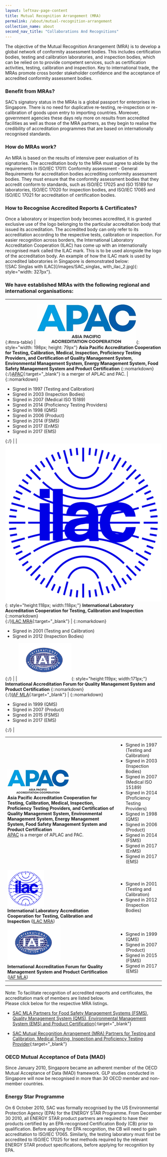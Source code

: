 ```yaml
---
layout: leftnav-page-content
title: Mutual Recognition Arrangement (MRA)
permalink: /about/mutual-recognition-arrangement
collection_name: about
second_nav_title: "Collaborations And Recognitions"
---
```


The objective of the Mutual Recognition Arrangement (MRA) is to develop a global network of conformity assessment bodies. This includes certification bodies, testing and calibration laboratories, and inspection bodies, which can be relied on to provide competent services, such as certification activities, testing, calibration and inspection. Key to international trade, the MRAs promote cross border stakeholder confidence and the acceptance of accredited conformity assessment bodies. 

### Benefit from MRAs?
SAC’s signatory status in the MRAs is a global passport for enterprises in Singapore. There is no need for duplicative re-testing, re-inspection or re-calibration of goods upon entry to importing countries. Moreover, government agencies these days rely more on results from accredited facilities as well as those of the MRA partners, as they begin to realise the credibility of accreditation programmes that are based on internationally recognised standards. 

### How do MRAs work?
An MRA is based on the results of intensive peer evaluation of its signatories. The accreditation body to the MRA must agree to abide by the requirements in ISO/IEC 17011: Conformity assessment - General Requirements for accreditation bodies accrediting conformity assessment bodies. They must ensure that the conformity assessment bodies that they accredit conform to standards, such as ISO/IEC 17025 and ISO 15189 for laboratories, ISO/IEC 17020 for inspection bodies, and ISO/IEC 17065 and ISO/IEC 17021 for accreditation of certification bodies.

### How to Recognise Accredited Reports & Certificates?
Once a laboratory or inspection body becomes accredited, it is granted exclusive use of the logo belonging to the particular accreditation body that issued its accreditation. The accredited body can only refer to its accreditation according to the respective tests, calibration or inspection. For easier recognition across borders, the International Laboratory Accreditation Cooperation (ILAC) has come up with an internationally recognised mark called the ILAC mark. This is to be used alongside the logo of the accreditation body. An example of how the ILAC mark is used by accredited laboratories in Singapore is demonstrated below:  
![SAC Singlas with ILAC](/images/SAC_singlas_ with_ilac_2.jpg){: style="width: 327px"}.

### We have established MRAs with the following regional and international organisations:

---

{:#mra-table}
| ![APAC Logo](/images/APAC_logo.jpg){: style="width: 198px; height: 79px"} **Asia Pacific Accreditation Cooperation for Testing, Calibration, Medical, Inspection, Proficiency Testing Providers, and Certification of Quality Management System, Environmental Management System, Energy Management System, Food Safety Management System and Product Certification** {::nomarkdown}<br/>{:/}[APAC](https://www.apac-accreditation.org/){:target="_blank"} is a merger of APLAC and PAC. | {::nomarkdown}<ul><li>Signed in 1997 (Testing and Calibration)</li><li>Signed in 2003 (Inspection Bodies)</li><li>Signed in 2007 (Medical ISO 15189)</li><li>Signed in 2014 (Proficiency Testing Providers)</li><li>Signed in 1998 (QMS)</li><li>Signed in 2006 (Product)</li><li>Signed in 2014 (FSMS)</li><li>Signed in 2017 (EnMS)</li><li>Signed in 2017 (EMS)</li></ul>{:/} |
| ![ILAC Logo](/images/ILAC_logo.jpg){: style="height:118px; width:118px;"} **International Laboratory Accreditation Cooperation  for Testing, Calibration and Inspection** {::nomarkdown}<br/>{:/}[ILAC MRA](http://www.ilac.org/about-ilac/){:target="_blank"} | {::nomarkdown}<ul><li>Signed in 2001 (Testing and Calibration)</li><li>Signed in 2012 (Inspection Bodies)</li></ul>{:/} |
| ![IAF Logo](/images/iaf.gif){: style="height:119px; width:171px;"} **International Accreditation Forum for Quality Management System and Product Certification** {::nomarkdown}<br/>{:/}[IAF MLA](http://www.iaf.nu/){:target="_blank"} | {::nomarkdown}<ul><li>Signed in 1999 (QMS)</li><li>Signed in 2007 (Product)</li><li>Signed in 2015 (FSMS)</li><li>Signed in 2017 (EMS)</li></ul>{:/} |

<table id="mra-table">
 <tbody>
  <tr>
   <td>
    <img src="/images/APAC_logo.jpg" alt="APAC Logo" style="height:79px;width:198px;"/><br/>
    <strong>Asia Pacific Accreditation Cooperation for Testing, Calibration, Medical, Inspection, Proficiency Testing Providers, and Certification of Quality Management System, Environmental Management System, Energy Management System, Food Safety Management System and Product Certification</strong>
    <br/>
    <a href="https://www.apac-accreditation.org/" target="_blank">APAC</a> is a merger of APLAC and PAC.
   </td>
   <td>
    <ul>
     <li>Signed in 1997 (Testing and Calibration)</li>
     <li>Signed in 2003 (Inspection Bodies)</li>
     <li>Signed in 2007 (Medical ISO 15189)</li>
     <li>Signed in 2014 (Proficiency Testing Providers)</li>
     <li>Signed in 1998 (QMS)</li>
     <li>Signed in 2006 (Product)</li>
     <li>Signed in 2014 (FSMS)</li>
     <li>Signed in 2017 (EnMS)</li>
     <li>Signed in 2017 (EMS)</li>
    </ul>
   </td>
  </tr>
  <tr>
    <td>
     <img src="/images/ILAC_logo.jpg" alt="ILAC Logo" style="height:118px;width:118px;"/><br/>
     <strong>International Laboratory Accreditation Cooperation  for Testing, Calibration and Inspection</strong> (<a href="http://www.ilac.org/about-ilac/" target="_blank">ILAC MRA</a>)
    </td>
    <td>
     <ul>
      <li>Signed in 2001 (Testing and Calibration)</li>
      <li>Signed in 2012 (Inspection Bodies)</li>
     </ul>
   </td>
  </tr>
  <tr>
    <td>
     <img src="/images/iaf.gif" alt="IAF Logo" style="height:119px;width:171px;"/><br/>
     <strong>International Accreditation Forum for Quality Management System and Product Certification</strong> (<a href="http://www.iaf.nu/" target="_blank">IAF MLA</a>)
    </td>
    <td>
     <ul>
      <li>Signed in 1999 (QMS)</li>
      <li>Signed in 2007 (Product)</li>
      <li>Signed in 2015 (FSMS)</li>
      <li>Signed in 2017 (EMS)</li>
     </ul>
   </td>
  </tr>
 </tbody>
</table>

---
Note: To facilitate recognition of accredited reports and certificates, the accreditation mark of members are listed below.  
Please click below for the respective MRA listings.

* [SAC MLA Partners for Food Safety Management Systems (FSMS), Quality Management System (QMS), Environmental Management System (EMS) and Product Certification](https://www.iaf.nu//articles/IAF_MEMBERS_SIGNATORIES/4){:target="_blank"}

* [SAC Mutual Recognition Arrangement (MRA) Partners for Testing and Calibration, Medical Testing, Inspection and Proficiency Testing Provider](https://ilac.org/signatory-search/){:target="_blank"}


### OECD Mutual Acceptance of Data (MAD)
Since January 2010, Singapore became an adherent member of the OECD Mutual Acceptance of Data (MAD) framework. GLP studies conducted in Singapore will now be recognised in more than 30 OECD member and non-member countries. 
 
### Energy Star Programme
On 6 October 2010, SAC was formally recognised by the US Environmental Protection Agency (EPA) for the ENERGY STAR Programme. From December 30 2010, all ENERGY STAR product partners are required to have their products certified by an EPA-recognised Certification Body (CB) prior to qualification. Before applying for EPA recognition, the CB will need to gain accreditation to ISO/IEC 17065. Similarly, the testing laboratory must first be accredited to ISO/IEC 17025 for test methods required by the relevant ENERGY STAR product specifications, before applying for recognition by EPA. 

